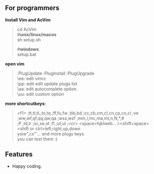 For programmers
---
**Install Vim and AcVim**  
>cd AcVim  
#**unix/linux/macos**  
sh setup.sh  
>  
>#**windows**  
setup.bat

**open vim**  
> :PlugUpdate :PlugInstall :PlugUpgrade  
\ee: edit vimrc  
\pp: edit edit update plugs list  
\aa: edit autocomplete option.  
\uu: edit custom option

**more shortcutkeys:**  
>\<f1\> ;tt,tl,tL,to,tq ;ff,fu,fw ;bb,bd ;cc,cb,cm,cl,cn,cp,co,ci
;ve ;ww,wf,qf,qq,qw,qa ;wss,wsf ;mm,/,mc,ma,mt,n,N,*,\#  
;P ;ld,lr ;sc,se,st ;fl ;ut,ul ;\<cr\>  \<space\>hjklweb... i:<shift+space>  
\<shift or ctrl\>left,right,up,down    
ysiw",cs"'... and more plugs keys.  
you can test them :)

## Features
- Happy coding.

